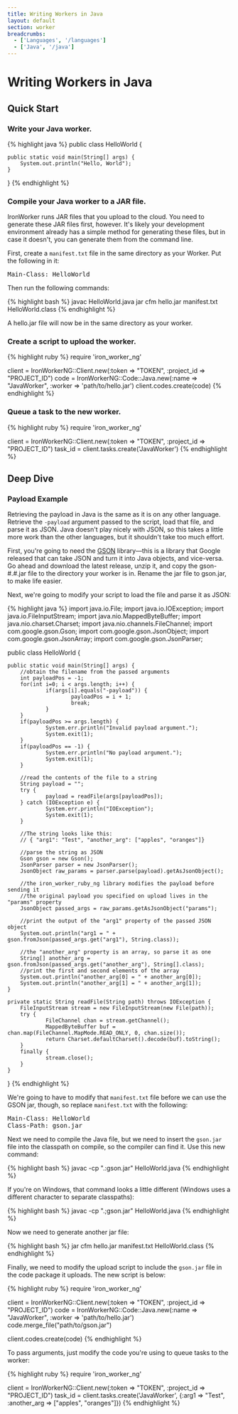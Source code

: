 ```yaml
---
title: Writing Workers in Java
layout: default
section: worker
breadcrumbs:
  - ['Languages', '/languages']
  - ['Java', '/java']
---
```


# Writing Workers in Java

## Quick Start

### Write your Java worker.

{% highlight java %}
public class HelloWorld {

    public static void main(String[] args) {
        System.out.println("Hello, World");
    }

}
{% endhighlight %}

### Compile your Java worker to a JAR file.

IronWorker runs JAR files that you upload to the cloud. You need to generate 
these JAR files first, however. It's likely your development environment 
already has a simple method for generating these files, but in case it doesn't, 
you can generate them from the command line.

First, create a `manifest.txt` file in the same directory as your Worker. 
Put the following in it:

<div class="grey-box">
<pre>
Main-Class: HelloWorld
</pre>
</div>

Then run the following commands:

{% highlight bash %}
javac HelloWorld.java
jar cfm hello.jar manifest.txt HelloWorld.class
{% endhighlight %}

A hello.jar file will now be in the same directory as your worker.

### Create a script to upload the worker.
{% highlight ruby %}
require 'iron_worker_ng'

client = IronWorkerNG::Client.new(:token => "TOKEN", :project_id => "PROJECT_ID")
code = IronWorkerNG::Code::Java.new(:name => "JavaWorker",
        :worker => 'path/to/hello.jar')
client.codes.create(code)
{% endhighlight %}

### Queue a task to the new worker.
{% highlight ruby %}
require 'iron_worker_ng'

client = IronWorkerNG::Client.new(:token => "TOKEN", :project_id => "PROJECT_ID")
task_id = client.tasks.create('JavaWorker')
{% endhighlight %}

## Deep Dive

### Payload Example

Retrieving the payload in Java is the same as it is on any other language. 
Retrieve the `-payload` argument passed to the script, load that file, and 
parse it as JSON. Java doesn't play nicely with JSON, so this takes a little 
more work than the other languages, but it shouldn't take too much effort.

First, you're going to need the [GSON](http://code.google.com/p/google-gson) 
library&mdash;this is a library that Google released that can take JSON and 
turn it into Java objects, and vice-versa. Go ahead and download the latest 
release, unzip it, and copy the gson-#.#.jar file to the directory your 
worker is in. Rename the jar file to gson.jar, to make life easier.

Next, we're going to modify your script to load the file and parse it as JSON:

{% highlight java %}
import java.io.File;
import java.io.IOException;
import java.io.FileInputStream;
import java.nio.MappedByteBuffer;
import java.nio.charset.Charset;
import java.nio.channels.FileChannel;
import com.google.gson.Gson;
import com.google.gson.JsonObject;
import com.google.gson.JsonArray;
import com.google.gson.JsonParser;

public class HelloWorld {

    public static void main(String[] args) {
        //obtain the filename from the passed arguments
        int payloadPos = -1;
        for(int i=0; i < args.length; i++) {
                if(args[i].equals("-payload")) {
                        payloadPos = i + 1;
                        break;
                }
        }
        if(payloadPos >= args.length) {
                System.err.println("Invalid payload argument.");
                System.exit(1);
        }
        if(payloadPos == -1) {
                System.err.println("No payload argument.");
                System.exit(1);
        }

        //read the contents of the file to a string
        String payload = "";
        try {
                payload = readFile(args[payloadPos]);
        } catch (IOException e) {
                System.err.println("IOException");
                System.exit(1);
        }

        //The string looks like this:
        // { "arg1": "Test", "another_arg": ["apples", "oranges"]}

        //parse the string as JSON
        Gson gson = new Gson();
        JsonParser parser = new JsonParser();
        JsonObject raw_params = parser.parse(payload).getAsJsonObject();

        //the iron_worker_ruby_ng library modifies the payload before sending it
        //the original payload you specified on upload lives in the "params" property
        JsonObject passed_args = raw_params.getAsJsonObject("params");

        //print the output of the "arg1" property of the passed JSON object
        System.out.println("arg1 = " + gson.fromJson(passed_args.get("arg1"), String.class));

        //the "another_arg" property is an array, so parse it as one
        String[] another_arg = gson.fromJson(passed_args.get("another_arg"), String[].class);
        //print the first and second elements of the array
        System.out.println("another_arg[0] = " + another_arg[0]);
        System.out.println("another_arg[1] = " + another_arg[1]);
    }

    private static String readFile(String path) throws IOException {
        FileInputStream stream = new FileInputStream(new File(path));
        try {
                FileChannel chan = stream.getChannel();
                MappedByteBuffer buf = chan.map(FileChannel.MapMode.READ_ONLY, 0, chan.size());
                return Charset.defaultCharset().decode(buf).toString();
        }
        finally {
                stream.close();
        }
    }
}
{% endhighlight %}

We're going to have to modify that `manifest.txt` file before we can use the 
GSON jar, though, so replace `manifest.txt` with the following:

<div class="grey-box">
<pre>
Main-Class: HelloWorld
Class-Path: gson.jar
</pre>
</div>

Next we need to compile the Java file, but we need to insert the `gson.jar` 
file into the classpath on compile, so the compiler can find it. Use this new 
command:

{% highlight bash %}
javac -cp ".:gson.jar" HelloWorld.java
{% endhighlight %}

If you're on Windows, that command looks a little different (Windows uses a 
different character to separate classpaths):

{% highlight bash %}
javac -cp ".;gson.jar" HelloWorld.java
{% endhighlight %}

Now we need to generate another jar file:

{% highlight bash %}
jar cfm hello.jar manifest.txt HelloWorld.class
{% endhighlight %}

Finally, we need to modify the upload script to include the `gson.jar` file 
in the code package it uploads. The new script is below:

{% highlight ruby %}
require 'iron_worker_ng'

client = IronWorkerNG::Client.new(:token => "TOKEN", :project_id => "PROJECT_ID")
code = IronWorkerNG::Code::Java.new(:name => "JavaWorker", :worker => 'path/to/hello.jar')
code.merge_file("path/to/gson.jar")

client.codes.create(code)
{% endhighlight %}

To pass arguments, just modify the code you're using to queue tasks to the 
worker:

{% highlight ruby %}
require 'iron_worker_ng'

client = IronWorkerNG::Client.new(:token => "TOKEN", :project_id => "PROJECT_ID")
task_id = client.tasks.create('JavaWorker', {:arg1 => "Test", :another_arg => ["apples", "oranges"]})
{% endhighlight %}
